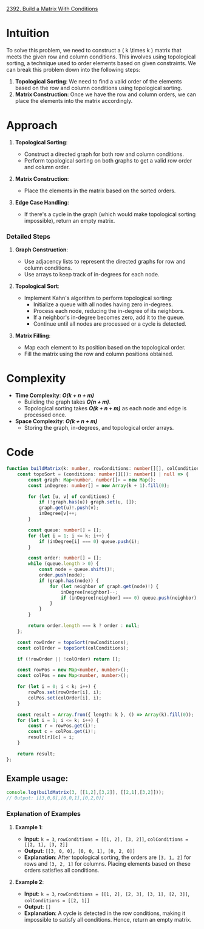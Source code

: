 [2392. Build a Matrix With Conditions](https://leetcode.com/problems/build-a-matrix-with-conditions/)

# Intuition

To solve this problem, we need to construct a \( k \times k \) matrix that meets the given row and column conditions. This involves using topological sorting, a technique used to order elements based on given constraints. We can break this problem down into the following steps:

1. **Topological Sorting**: We need to find a valid order of the elements based on the row and column conditions using topological sorting.
2. **Matrix Construction**: Once we have the row and column orders, we can place the elements into the matrix accordingly.

# Approach

1. **Topological Sorting**:
   - Construct a directed graph for both row and column conditions.
   - Perform topological sorting on both graphs to get a valid row order and column order.

2. **Matrix Construction**:
   - Place the elements in the matrix based on the sorted orders.

3. **Edge Case Handling**:
   - If there's a cycle in the graph (which would make topological sorting impossible), return an empty matrix.

### Detailed Steps

1. **Graph Construction**:
   - Use adjacency lists to represent the directed graphs for row and column conditions.
   - Use arrays to keep track of in-degrees for each node.

2. **Topological Sort**:
   - Implement Kahn's algorithm to perform topological sorting:
     - Initialize a queue with all nodes having zero in-degrees.
     - Process each node, reducing the in-degree of its neighbors.
     - If a neighbor's in-degree becomes zero, add it to the queue.
     - Continue until all nodes are processed or a cycle is detected.

3. **Matrix Filling**:
   - Map each element to its position based on the topological order.
   - Fill the matrix using the row and column positions obtained.

# Complexity

- **Time Complexity**: ***O(k + n + m)***
  - Building the graph takes ***O(n + m)***.
  - Topological sorting takes ***O(k + n + m)*** as each node and edge is processed once.
- **Space Complexity**: ***O(k + n + m)***
  - Storing the graph, in-degrees, and topological order arrays.

# Code 

```typescript
function buildMatrix(k: number, rowConditions: number[][], colConditions: number[][]): number[][] {
    const topoSort = (conditions: number[][]): number[] | null => {
        const graph: Map<number, number[]> = new Map();
        const inDegree: number[] = new Array(k + 1).fill(0);

        for (let [u, v] of conditions) {
            if (!graph.has(u)) graph.set(u, []);
            graph.get(u)!.push(v);
            inDegree[v]++;
        }

        const queue: number[] = [];
        for (let i = 1; i <= k; i++) {
            if (inDegree[i] === 0) queue.push(i);
        }

        const order: number[] = [];
        while (queue.length > 0) {
            const node = queue.shift()!;
            order.push(node);
            if (graph.has(node)) {
                for (let neighbor of graph.get(node)!) {
                    inDegree[neighbor]--;
                    if (inDegree[neighbor] === 0) queue.push(neighbor);
                }
            }
        }

        return order.length === k ? order : null;
    };

    const rowOrder = topoSort(rowConditions);
    const colOrder = topoSort(colConditions);

    if (!rowOrder || !colOrder) return [];

    const rowPos = new Map<number, number>();
    const colPos = new Map<number, number>();

    for (let i = 0; i < k; i++) {
        rowPos.set(rowOrder[i], i);
        colPos.set(colOrder[i], i);
    }

    const result = Array.from({ length: k }, () => Array(k).fill(0));
    for (let i = 1; i <= k; i++) {
        const r = rowPos.get(i)!;
        const c = colPos.get(i)!;
        result[r][c] = i;
    }

    return result;
};

```

## Example usage:
``` Typescript
console.log(buildMatrix(3, [[1,2],[3,2]], [[2,1],[3,2]]));
// Output: [[3,0,0],[0,0,1],[0,2,0]]
```

### Explanation of Examples

1. **Example 1**:
    - **Input**: `k = 3`, `rowConditions = [[1, 2], [3, 2]]`, `colConditions = [[2, 1], [3, 2]]`
    - **Output**: `[[3, 0, 0], [0, 0, 1], [0, 2, 0]]`
    - **Explanation**: After topological sorting, the orders are `[3, 1, 2]` for rows and `[3, 2, 1]` for columns. Placing elements based on these orders satisfies all conditions.

2. **Example 2**:
    - **Input**: `k = 3`, `rowConditions = [[1, 2], [2, 3], [3, 1], [2, 3]]`, `colConditions = [[2, 1]]`
    - **Output**: `[]`
    - **Explanation**: A cycle is detected in the row conditions, making it impossible to satisfy all conditions. Hence, return an empty matrix.